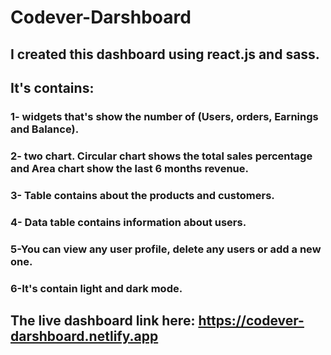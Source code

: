 # Codever-Darshboard
## I created this dashboard using react.js and sass.
## It's contains: 
### 1- widgets that's show the number of (Users, orders, Earnings and Balance).
### 2- two chart. Circular chart shows the total sales percentage and Area chart show the last 6 months revenue.
### 3- Table contains about the products and customers.
### 4- Data table contains information about users.
### 5-You can view any user profile, delete any users or add a new one.
### 6-It's contain light and dark mode.
## The live dashboard link here: https://codever-darshboard.netlify.app

